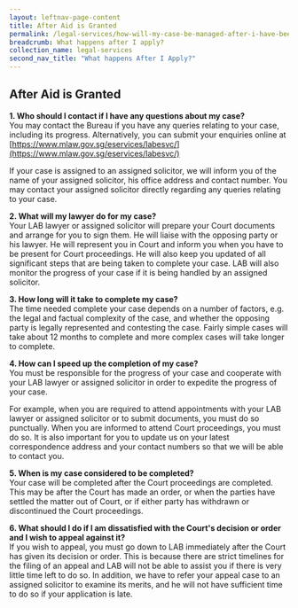 ```yaml
---
layout: leftnav-page-content
title: After Aid is Granted
permalink: /legal-services/how-will-my-case-be-managed-after-i-have-been-granted-legal-aid/
breadcrumb: What happens after I apply?
collection_name: legal-services
second_nav_title: "What happens After I Apply?"
---
```


After Aid is Granted
---

**1. Who should I contact if I have any questions about my case?**<br>
You may contact the Bureau if you have any queries relating to your case, including its progress. Alternatively, you can submit your enquiries online at [https://www.mlaw.gov.sg/eservices/labesvc/](https://www.mlaw.gov.sg/eservices/labesvc/)

If your case is assigned to an assigned solicitor, we will inform you of the name of your assigned solicitor, his office address and contact number. You may contact your assigned solicitor directly regarding any queries relating to your case.<br>

**2. What will my lawyer do for my case?**<br>
Your LAB lawyer or assigned solicitor will prepare your Court documents and arrange for you to sign them. He will liaise with the opposing party or his lawyer. He will represent you in Court and inform you when you have to be present for Court proceedings. He will also keep you updated of all significant steps that are being taken to complete your case. LAB will also monitor the progress of your case if it is being handled by an assigned solicitor.<br>

**3. How long will it take to complete my case?**<br>
The time needed complete your case depends on a number of factors, e.g. the legal and factual complexity of the case, and whether the opposing party is legally represented and contesting the case. Fairly simple cases will take about 12 months to complete and more complex cases will take longer to complete.<br>

**4. How can I speed up the completion of my case?**<br>
You must be responsible for the progress of your case and cooperate with your LAB lawyer or assigned solicitor in order to expedite the progress of your case. 

For example, when you are required to attend appointments with your LAB lawyer or assigned solicitor or to submit documents, you must do so punctually. When you are informed to attend Court proceedings, you must do so. It is also important for you to update us on your latest correspondence address and your contact numbers so that we will be able to contact you.<br>

**5. When is my case considered to be completed?**<br>
Your case will be completed after the Court proceedings are completed. This may be after the Court has made an order, or when the parties have settled the matter out of Court, or if either party has withdrawn or discontinued the Court proceedings.<br>

**6. What should I do if I am dissatisfied with the Court's decision or order and I wish to appeal against it?**<br>
If you wish to appeal, you must go down to LAB immediately after the Court has given its decision or order. This is because there are strict timelines for the filing of an appeal and LAB will not be able to assist you if there is very little time left to do so. In addition, we have to refer your appeal case to an assigned solicitor to examine its merits, and he will not have sufficient time to do so if your application is late.
